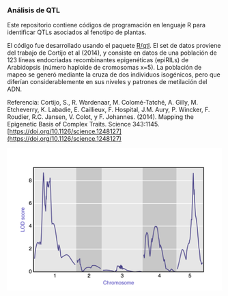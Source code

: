 ### Análisis de QTL

Este repositorio contiene códigos de programación en lenguaje R para identificar QTLs asociados al fenotipo de plantas.

El código fue desarrollado usando el paquete [R/qtl](https://cran.r-project.org/package=qtl). El set de datos proviene del trabajo de Cortijo et al (2014), y consiste en datos de una población de 123 líneas endocriadas recombinantes epigenéticas (epiRILs) de Arabidopsis (número haploide de cromosomas x=5). La población de mapeo se generó mediante la cruza de dos individuos isogénicos, pero que diferían considerablemente en sus niveles y patrones de metilación del ADN.

Referencia: Cortijo, S., R. Wardenaar, M. Colomé-Tatché, A. Gilly, M. Etcheverry, K. Labadie, E. Caillieux, F. Hospital, J.M. Aury, P. Wincker, F. Roudier, R.C. Jansen, V. Colot, y F. Johannes. (2014). Mapping the Epigenetic Basis of Complex Traits. Science 343:1145. [https://doi.org/10.1126/science.1248127](https://doi.org/10.1126/science.1248127)

![Plot interactivo](/Figs/Fig1_plot_interactivo.png)

